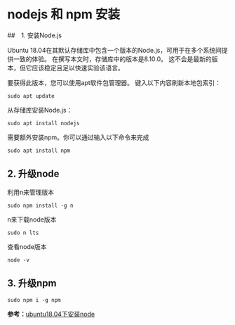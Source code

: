 # nodejs 和 npm 安装

##　1. 安装Node.js

Ubuntu 18.04在其默认存储库中包含一个版本的Node.js，可用于在多个系统间提供一致的体验。 在撰写本文时，存储库中的版本是8.10.0。 这不会是最新的版本，但它应该稳定且足以快速实验该语言。

要获得此版本，您可以使用apt软件包管理器。 键入以下内容刷新本地包索引：

`sudo apt update`

从存储库安装Node.js：

`sudo apt install nodejs`

需要额外安装npm。你可以通过输入以下命令来完成

`sudo apt install npm`

## 2. 升级node

利用n来管理版本

`sudo npm install -g n`

n来下载node版本

`sudo n lts`

查看node版本

`node -v`

## 3. 升级npm

`sudo npm i -g npm`

**参考：**[ubuntu18.04下安装node](https://www.cnblogs.com/guanine/p/9392411.html)